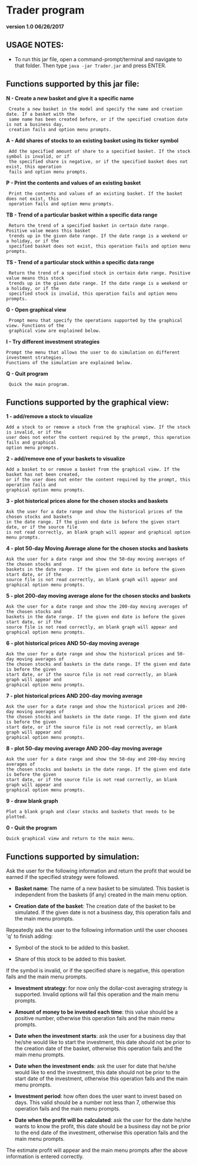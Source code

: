 # Trader program 

**version 1.0 06/26/2017**

## USAGE NOTES:

- To run this jar file, open a command-prompt/terminal and navigate to that folder. Then type
  `java -jar Trader.jar` and press ENTER.

## Functions supported by this jar file:

**N  - Create a new basket and give it a specific name**

     Create a new basket in the model and specify the name and creation date. If a basket with the
     same name has been created before, or if the specified creation date is not a business day,
     creation fails and option menu prompts.

**A  - Add shares of stocks to an existing basket using its ticker symbol**

     Add the specified amount of share to a specified basket. If the stock symbol is invalid, or if
     the specified share is negative, or if the specified basket does not exist, this operation
     fails and option menu prompts.

**P  - Print the contents and values of an existing basket**

     Print the contents and values of an existing basket. If the basket does not exist, this
     operation fails and option menu prompts.

**TB - Trend of a particular basket within a specific data range**

     Return the trend of a specified basket in certain date range. Positive value means this basket
     trends up in the given date range. If the date range is a weekend or a holiday, or if the
     specified basket does not exist, this operation fails and option menu prompts.

**TS - Trend of a particular stock within a specific data range**

     Return the trend of a specified stock in certain date range. Positive value means this stock
     trends up in the given date range. If the date range is a weekend or a holiday, or if the
     specified stock is invalid, this operation fails and option menu prompts.

**G  - Open graphical view**

     Prompt menu that specify the operations supported by the graphical view. Functions of the
     graphical view are explained below.

**I - Try different investment strategies**

    Prompt the menu that allows the user to do simulation on different investment strategies.
    Functions of the simulation are explained below.

**Q  - Quit program**

     Quick the main program.


## Functions supported by the graphical view:

**1 - add/remove a stock to visualize**

    Add a stock to or remove a stock from the graphical view. If the stock is invalid, or if the
    user does not enter the content required by the prompt, this operation fails and graphical
    option menu prompts.

**2 - add/remove one of your baskets to visualize**

    Add a basket to or remove a basket from the graphical view. If the basket has not been created,
    or if the user does not enter the content required by the prompt, this operation fails and
    graphical option menu prompts.

**3 - plot historical prices alone for the chosen stocks and baskets**

    Ask the user for a date range and show the historical prices of the chosen stocks and baskets
    in the date range. If the given end date is before the given start date, or if the source file
    is not read correctly, an blank graph will appear and graphical option menu prompts.

**4 - plot 50-day Moving Average alone for the chosen stocks and baskets**

    Ask the user for a date range and show the 50-day moving averages of the chosen stocks and
    baskets in the date range. If the given end date is before the given start date, or if the
    source file is not read correctly, an blank graph will appear and graphical option menu prompts.

**5 - plot 200-day moving average alone for the chosen stocks and baskets**

    Ask the user for a date range and show the 200-day moving averages of the chosen stocks and
    baskets in the date range. If the given end date is before the given start date, or if the
    source file is not read correctly, an blank graph will appear and graphical option menu prompts.

**6 - plot historical prices AND 50-day moving average**

    Ask the user for a date range and show the historical prices and 50-day moving averages of
    the chosen stocks and baskets in the date range. If the given end date is before the given
    start date, or if the source file is not read correctly, an blank graph will appear and
    graphical option menu prompts.

**7 - plot historical prices AND 200-day moving average**

    Ask the user for a date range and show the historical prices and 200-day moving averages of
    the chosen stocks and baskets in the date range. If the given end date is before the given
    start date, or if the source file is not read correctly, an blank graph will appear and
    graphical option menu prompts.

**8 - plot 50-day moving average AND 200-day moving average**

    Ask the user for a date range and show the 50-day and 200-day moving averages of
    the chosen stocks and baskets in the date range. If the given end date is before the given
    start date, or if the source file is not read correctly, an blank graph will appear and
    graphical option menu prompts.

**9 - draw blank graph**

    Plot a blank graph and clear stocks and baskets that needs to be plotted.

**0 - Quit the program**

    Quick graphical view and return to the main menu.


## Functions supported by simulation:

Ask the user for the following information and return the profit that would be earned if the
specified strategy were followed.

- **Basket name**: The name of a new basket to be simulated. This basket is independent from the
  baskets (if any) created in the main menu option.

- **Creation date of the basket**: The creation date of the basket to be simulated. If the given date
  is not a business day, this operation fails and the main menu prompts.

Repeatedly ask the user to the following information until the user chooses 'q' to finish adding:

- Symbol of the stock to be added to this basket.

- Share of this stock to be added to this basket.

If the symbol is invalid, or if the specified share is negative, this operation fails and the main
menu prompts.

- **Investment strategy**: for now only the dollar-cost averaging strategy is supported. Invalid
  options will fail this operation and the main menu prompts.

- **Amount of money to be invested each time**: this value should be a positive number, otherwise this
  operation fails and the main menu prompts.

- **Date when the investment starts**: ask the user for a business day that he/she would like to start
  the investment, this date should not be prior to the creation date of the basket, otherwise this
  operation fails and the main menu prompts.

- **Date when the investment ends**: ask the user for date that he/she would like to end
  the investment, this date should not be prior to the start date of the investment, otherwise this
  operation fails and the main menu prompts.

- **Investment period**: how often does the user want to invest based on days. This valid should be a
  number not less than 7, otherwise this operation fails and the main menu prompts.

- **Date when the profit will be calculated**: ask the user for the date he/she wants to know the
  profit, this date should be a business day not be prior to the end date of the investment,
  otherwise this operation fails and the main menu prompts.

The estimate profit will appear and the main menu prompts after the above information is entered
correctly.
